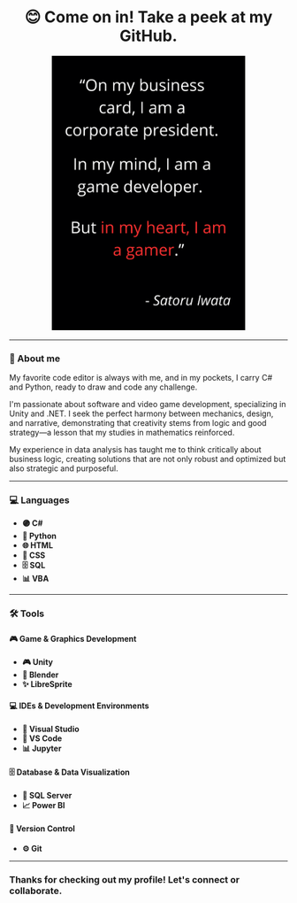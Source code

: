 <div align="center">
  <h1>😊 Come on in! Take a peek at my GitHub.</h1> 
  <img src="SatoruIwata.png" alt="Quote of Satoru Iwata" width="350">
</div>
<!--
**RuuRoger/RuuRoger** is a ✨ _special_ ✨ repository because its `README.md` (this file) appears on your GitHub profile.
-->

---

### 🚀 About me

My favorite code editor is always with me, and in my pockets, I carry C# and Python, ready to draw and code any challenge.

I'm passionate about software and video game development, specializing in Unity and .NET. I seek the perfect harmony between mechanics, design, and narrative, demonstrating that creativity stems from logic and good strategy—a lesson that my studies in mathematics reinforced.

My experience in data analysis has taught me to think critically about business logic, creating solutions that are not only robust and optimized but also strategic and purposeful.

---

### 💻 Languages

* **🟣 C#**
* **🐍 Python**
* **🌐 HTML**
* **🎨 CSS**
* **🗄️ SQL**
* **📊 VBA**
---

### 🛠️ Tools

#### 🎮 Game & Graphics Development

* **🎮 Unity**
* **🎨 Blender**
* **✨ LibreSprite**

#### 💻 IDEs & Development Environments

* **🚀 Visual Studio**
* **📝 VS Code**
* **📊 Jupyter**

#### 🗄️ Database & Data Visualization

* **🐘 SQL Server**
* **📈 Power BI**

#### 🔗 Version Control

* **⚙️ Git**

---
### Thanks for checking out my profile! Let's connect or collaborate.
